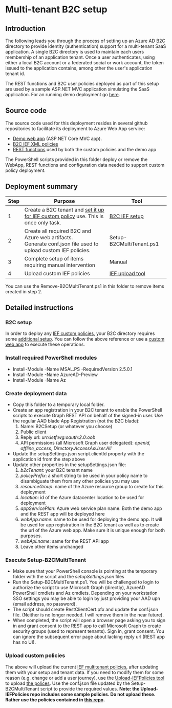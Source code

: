 # Multi-tenant B2C setup
## Introduction
The following leads you through the process of setting up an Azure AD B2C directory to provide identity (authentication) support for a multi-tenant SaaS application. A single B2C directory is used to maintain each users membership of an application tenant. Once a user authenticates, using either a local B2C account or a federated social or work account, the token issued to the application contains, among other the user's application tenant id.

The REST functions and B2C user policies deployed as part of this setup are used by a sample ASP.NET MVC application simulating the SaaS application. For an running demo deployment go [here](https://b2cmultitenant.azurewebsites.net).

## Source code
The source code used for this deployment resides in several github repositories to facilitate its deployment to Azure Web App service:
- [Demo web app](https://github.com/mrochon/b2c-mt-webapp) (ASP.NET Core MVC app).
- [B2C IEF XML policies](https://github.com/mrochon/b2csamples/tree/master/Policies/MultiTenant) 
- [REST functions](https://github.com/mrochon/b2c-mt-rest) used by both the custom policies and the demo app

The PowerShell scripts provided in this folder deploy or remove the WebApp, REST functions and configuration data needed to support custom policy deployment.

## Deployment summary

| Step  | Purpose  | Tool  |
|---|---|---|
| 1  | Create a B2C tenant and [set it up for IEF custom policy](https://docs.microsoft.com/en-us/azure/active-directory-b2c/custom-policy-get-started?tabs=applications) use. This is once only task. |  [B2C IEF setup](https://b2ciefsetup.azurewebsites.net/) |
| 2  | Create all required B2C and Azure web artifacts.</br>Generate conf.json file used to upload custom IEF policies.  |  Setup-B2CMultiTenant.ps1 |
| 3  | Complete setup of items requiring manual intervention  | Manual  |
| 4 | Upload custom IEF policies |  [IEF upload tool](https://github.com/mrochon/b2cief-upload) |

You can use the Remove-B2CMultiTenant.ps1 in this folder to remove items created in step 2.


## Detailed instructions

### B2C setup
In order to deploy any [IEF custom policies](https://docs.microsoft.com/en-us/azure/active-directory-b2c/custom-policy-overview), your B2C directory requires some [additional setup](https://docs.microsoft.com/en-us/azure/active-directory-b2c/custom-policy-get-started?tabs=applications). You can follow the above reference or use a [custom web app](https://b2ciefsetup.azurewebsites.net/) to execute these operations.


### Install required PowerShell modules
- Install-Module -Name MSAL.PS -RequiredVersion 2.5.0.1
- Install-Module -Name AzureAD-Preview
- Install-Module -Name Az

### Create deployment data
- Copy this folder to a temporary local folder.
- Create an app registration in your B2C tenant to enable the PowerShell scripts to execute Graph REST API on behalf of the signed-in user. Use the regular AAD blade App Registration (not the B2C blade):
    1. Name: B2CSetup (or whatever you choose)
    2. Public client
    3. Reply url: *urn:ietf:wg:oauth:2.0:oob*
    4. API permissions (all Microsoft Graph user delegated): *openid, offline_access, Directory.AccessAsUser.All*
- Update the setupSettings.json script.clientId property with the application id from the step above
- Update other properties in the setupSettings.json file:
    1. *b2cTenant*: your B2C tenant name 
    2. *policyPrefix*: a short string to be used in your policy name to disambiguate them from any other policies you may use
    3. *resourceGroup*: name of the Azure resource group to create for this deployment
    4. *location*: id of the Azure datacenter location to be used for deployment
    5. *appServicePlan*: Azure web service plan name. Both the demo app and the REST app will be deployed here
    6. *webApp.name*: name to be used for deploying the demo app. It will be used for app registration in the B2C tenant as well as to create the url of the Azure web app. Make sure it is unique enough for both purposes.
    7. *webApi.name*: same for the REST API app
    9. Leave other items unchanged

### Execute Setup-B2CMultiTenant
- Make sure that your PowerShell console is pointing at the temporary folder with the script and the *setupSettings.json* files
- Run the Setup-B2CMultiTenant.ps1. You will be challenged to login to authorize the script to use Microsoft Graph (directly), AzureAD PowerShell cmdlets and Az cmdlets. Depending on your workstation SSO settings you may be able to login by just providing your AAD upn (email address, no password).
- The script should create RestClientCert.pfx and update the conf.json file. (Neither is no longer needed. I will remove them in the near future). 
- When completed, the script will open a browser page asking you to sign in and grant consent to the REST app to call Microsoft Graph to create security groups (used to represent tenants). Sign in, grant consent. You can ignore the subsequent error page about lacking reply url (REST app has no UI).

### Upload custom policies

The above will upload the current [IEF multitenant policies](https://github.com/mrochon/b2csamples/tree/master/Policies/MultiTenant), after updating them with your setup and tenant data. If you need to modify them for some reason (e.g. change or add a user journey), use the [Upload-IEFPolicies tool](https://github.com/mrochon/b2cief-upload) to upload [the polices](https://github.com/mrochon/b2csamples/tree/master/Policies/MultiTenant). Use the conf.json file updated by the Setup-B2CMultiTenant script to provide the required values. **Note: the Upload-IEFPolicies repo includes some sample policies. Do not upload these. Rather use the policies contained in [this repo](https://github.com/mrochon/b2csamples/tree/master/Policies/MultiTenant).**

